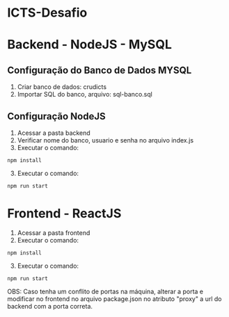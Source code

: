 # ICTS-Desafio

# Backend - NodeJS - MySQL

## Configuração do Banco de Dados MYSQL

1) Criar banco de dados: crudicts
2) Importar SQL do banco, arquivo: sql-banco.sql

## Configuração NodeJS

1) Acessar a pasta backend
2) Verificar nome do banco, usuario e senha no arquivo index.js
3) Executar o comando:
```
npm install
```
3) Executar o comando: 
```
npm run start
```

# Frontend - ReactJS

1) Acessar a pasta frontend
2) Executar o comando:
```
npm install
```
3) Executar o comando: 
```
npm run start
```

OBS: Caso tenha um conflito de portas na máquina, alterar a porta e modificar no frontend no arquivo package.json no atributo "proxy" a url do backend com a porta correta.
